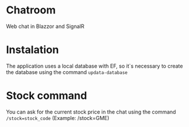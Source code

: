 # Chatroom
Web chat in Blazzor and SignalR

# Instalation
The application uses a local database with EF, so it`s necessary to create the database using the command ```updata-database```

# Stock command
You can ask for the current stock price in the chat using the command ```/stock=stock_code``` (Example: /stock=GME)